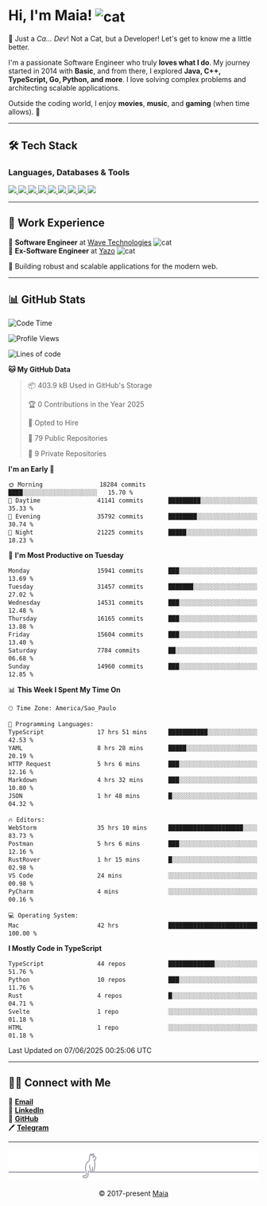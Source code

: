 <h1 align="left">Hi, I'm Maia! 
<img src="https://emojis.slackmojis.com/emojis/images/1643509834/36299/black-cat.gif?1643509834" width="50" height="60" align="center" alt="cat"/>
</h1>

🎩 Just a *Ca... Dev*! Not a Cat, but a Developer! Let's get to know me a little better.

I'm a passionate Software Engineer who truly **loves what I do**. My journey started in 2014 with **Basic**, and from there, I explored **Java, C++, TypeScript, Go, Python, and more**. I love solving complex problems and architecting scalable applications.

Outside the coding world, I enjoy **movies**, **music**, and **gaming** (when time allows). 🚀

---

## 🛠️ Tech Stack

### Languages, Databases & Tools
<p>
  <a href="https://www.typescriptlang.org">
    <img src="https://skillicons.dev/icons?i=ts" />
  </a>
  <a href="https://go.dev">
    <img src="https://skillicons.dev/icons?i=go" />
  </a>
  <a href="https://www.python.org">
    <img src="https://skillicons.dev/icons?i=python" />
  </a>
  <a href="https://gradle.org">
    <img src="https://skillicons.dev/icons?i=gradle" />
  </a>
  <a href="https://redis.io">
    <img src="https://skillicons.dev/icons?i=redis" />
  </a>
  <a href="https://www.mongodb.com">
    <img src="https://skillicons.dev/icons?i=mongodb" />
  </a>
  <a href="https://nodejs.org">
    <img src="https://skillicons.dev/icons?i=nodejs" />
  </a>
  <a href="https://www.javascript.com">
    <img src="https://skillicons.dev/icons?i=js" />
  </a>
  <a href="https://www.docker.com">
    <img src="https://skillicons.dev/icons?i=docker" />
  </a>
</p>

---

## 💼 Work Experience

🔹 **Software Engineer** at [Wave Technologies](https://www.linkedin.com/company/wave-technologies-oficial/)   <img src="https://media.giphy.com/media/WUlplcMpOCEmTGBtBW/giphy.gif" width="30" alt="cat"> <br>
🔹 **Ex-Software Engineer** at [Yazo](https://yazo.com.br/) <img src="https://media.giphy.com/media/WUlplcMpOCEmTGBtBW/giphy.gif" width="30" alt="cat"> <br>

🚀 Building robust and scalable applications for the modern web.

---

## 📊 GitHub Stats

<!--START_SECTION:waka-->
![Code Time](http://img.shields.io/badge/Code%20Time-6%2C105%20hrs%2013%20mins-blue)

![Profile Views](http://img.shields.io/badge/Profile%20Views-2-blue)

![Lines of code](https://img.shields.io/badge/From%20Hello%20World%20I%27ve%20Written-23.2%20million%20lines%20of%20code-blue)

**🐱 My GitHub Data** 

> 📦 403.9 kB Used in GitHub's Storage 
 > 
> 🏆 0 Contributions in the Year 2025
 > 
> 💼 Opted to Hire
 > 
> 📜 79 Public Repositories 
 > 
> 🔑 9 Private Repositories 
 > 
**I'm an Early 🐤** 

```text
🌞 Morning                18284 commits       ████░░░░░░░░░░░░░░░░░░░░░   15.70 % 
🌆 Daytime                41141 commits       █████████░░░░░░░░░░░░░░░░   35.33 % 
🌃 Evening                35792 commits       ████████░░░░░░░░░░░░░░░░░   30.74 % 
🌙 Night                  21225 commits       █████░░░░░░░░░░░░░░░░░░░░   18.23 % 
```
📅 **I'm Most Productive on Tuesday** 

```text
Monday                   15941 commits       ███░░░░░░░░░░░░░░░░░░░░░░   13.69 % 
Tuesday                  31457 commits       ███████░░░░░░░░░░░░░░░░░░   27.02 % 
Wednesday                14531 commits       ███░░░░░░░░░░░░░░░░░░░░░░   12.48 % 
Thursday                 16165 commits       ███░░░░░░░░░░░░░░░░░░░░░░   13.88 % 
Friday                   15604 commits       ███░░░░░░░░░░░░░░░░░░░░░░   13.40 % 
Saturday                 7784 commits        ██░░░░░░░░░░░░░░░░░░░░░░░   06.68 % 
Sunday                   14960 commits       ███░░░░░░░░░░░░░░░░░░░░░░   12.85 % 
```


📊 **This Week I Spent My Time On** 

```text
🕑︎ Time Zone: America/Sao_Paulo

💬 Programming Languages: 
TypeScript               17 hrs 51 mins      ███████████░░░░░░░░░░░░░░   42.53 % 
YAML                     8 hrs 28 mins       █████░░░░░░░░░░░░░░░░░░░░   20.19 % 
HTTP Request             5 hrs 6 mins        ███░░░░░░░░░░░░░░░░░░░░░░   12.16 % 
Markdown                 4 hrs 32 mins       ███░░░░░░░░░░░░░░░░░░░░░░   10.80 % 
JSON                     1 hr 48 mins        █░░░░░░░░░░░░░░░░░░░░░░░░   04.32 % 

🔥 Editors: 
WebStorm                 35 hrs 10 mins      █████████████████████░░░░   83.73 % 
Postman                  5 hrs 6 mins        ███░░░░░░░░░░░░░░░░░░░░░░   12.16 % 
RustRover                1 hr 15 mins        █░░░░░░░░░░░░░░░░░░░░░░░░   02.98 % 
VS Code                  24 mins             ░░░░░░░░░░░░░░░░░░░░░░░░░   00.98 % 
PyCharm                  4 mins              ░░░░░░░░░░░░░░░░░░░░░░░░░   00.16 % 

💻 Operating System: 
Mac                      42 hrs              █████████████████████████   100.00 % 
```

**I Mostly Code in TypeScript** 

```text
TypeScript               44 repos            █████████████░░░░░░░░░░░░   51.76 % 
Python                   10 repos            ███░░░░░░░░░░░░░░░░░░░░░░   11.76 % 
Rust                     4 repos             █░░░░░░░░░░░░░░░░░░░░░░░░   04.71 % 
Svelte                   1 repo              ░░░░░░░░░░░░░░░░░░░░░░░░░   01.18 % 
HTML                     1 repo              ░░░░░░░░░░░░░░░░░░░░░░░░░   01.18 % 
```




 Last Updated on 07/06/2025 00:25:06 UTC
<!--END_SECTION:waka-->

---

## 👯‍👨 Connect with Me
📧 **[Email](mailto:gabrielmaialva33@gmail.com)**  
🔗 **[LinkedIn](https://www.linkedin.com/in/gabriel-maia-183984239)**  
🐙 **[GitHub](https://github.com/gabrielmaialva33)**  
🖊 **[Telegram](https://t.me/sr_mrootx)**

---

<p align="center"><img src="https://raw.githubusercontent.com/gabrielmaialva33/gabrielmaialva33/master/assets/gray0_ctp_on_line.svg?sanitize=true" /></p>
<p align="center">&copy; 2017-present <a href="https://github.com/gabrielmaialva33/" target="_blank">Maia</a></p>
